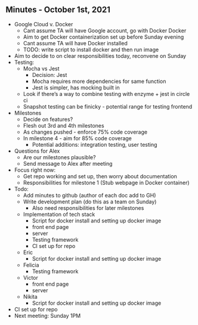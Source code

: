 Minutes - October 1st, 2021
-
- Google Cloud v. Docker
    - Cant assume TA will have Google account, go with Docker
Docker
    - Aim to get Docker containerization set up before Sunday evening
    - Cant assume TA will have Docker installed
    - TODO: write script to install docker and then run image
- Aim to decide to on clear responsibilities today, reconvene on Sunday
- Testing:
    - Mocha vs Jest
        - Decision: Jest
        - Mocha requires more dependencies for same function
        - Jest is simpler, has mocking built in
    - Look if there’s a way to combine testing with enzyme + jest in circle ci
    - Snapshot testing can be finicky - potential range for testing frontend
- Milestones
    - Decide on features?
    - Flesh out 3rd and 4th milestones
    - As changes pushed - enforce 75% code coverage
    - In milestone 4 - aim for 85% code coverage
        - Potential additions: integration testing, user testing
- Questions for Alex
    - Are our milestones plausible?
    - Send message to Alex after meeting
- Focus right now:
    - Get repo working and set up, then worry about documentation
    - Responsibilities for milestone 1 (Stub webpage in Docker container)
- Todo:
    - Add minutes to github (author of each doc add to GH)
    - Write development plan (do this as a team on Sunday)
        - Also need responsibilities for later milestones
    - Implementation of tech stack
        - Script for docker install and setting up docker image
        - front end page
        - server
        - Testing framework
        - CI set up for repo
    - Eric
        - Script for docker install and setting up docker image
    - Felicia
        - Testing framework
    - Victor
        - front end page
        - server
    - Nikita
        - Script for docker install and setting up docker image
- CI set up for repo
- Next meeting: Sunday 1PM
